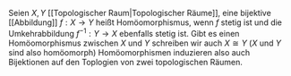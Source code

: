 Seien $X, Y$ [[Topologischer Raum|Topologischer Räume]], eine bijektive [[Abbildung]] $f : X \to Y$ heißt Homöomorphismus, wenn $f$ stetig ist und die Umkehrabbildung $f^{-1} : Y \to X$ ebenfalls stetig ist. 
Gibt es einen Homöomorphismus zwischen $X$ und $Y$ schreiben wir auch $X \cong Y$ ($X$ und $Y$ sind also homöomorph)
Homöomorphismen induzieren also auch Bijektionen auf den Toplogien von zwei topologischen Räumen.